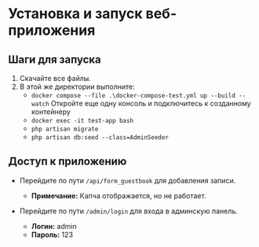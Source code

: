# Установка и запуск веб-приложения

## Шаги для запуска

1. Скачайте все файлы.
2. В этой же директории выполните:
   - `docker compose --file .\docker-compose-test.yml up --build --watch`
     Откройте еще одну консоль и подключитесь к созданному контейнеру
   - `docker exec -it test-app bash`
   - `php artisan migrate`
   - `php artisan db:seed --class=AdminSeeder`

## Доступ к приложению

- Перейдите по пути `/api/form_guestbook` для добавления записи.
  - **Примечание:** Капча отображается, но не работает.
  
- Перейдите по пути `/admin/login` для входа в админскую панель.
  - **Логин:** admin
  - **Пароль:** 123
